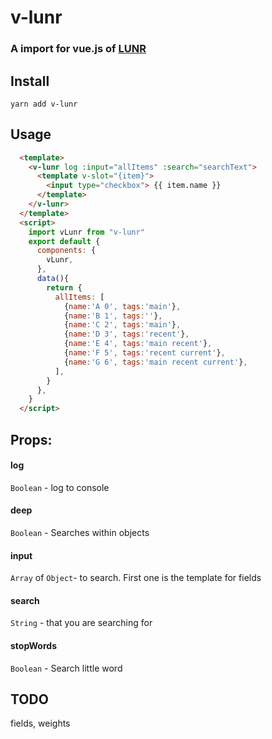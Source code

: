 # v-lunr
### A import for vue.js of  [LUNR](https://lunrjs.com/)

## Install
```yarn add v-lunr ```


## Usage
```html
  <template>
    <v-lunr log :input="allItems" :search="searchText">
      <template v-slot="{item}">
        <input type="checkbox"> {{ item.name }}
      </template>
    </v-lunr>
  </template>
  <script>
    import vLunr from "v-lunr"
    export default {
      components: {
        vLunr,
      },
      data(){
        return {
          allItems: [
            {name:'A 0', tags:'main'},
            {name:'B 1', tags:''},
            {name:'C 2', tags:'main'},
            {name:'D 3', tags:'recent'},
            {name:'E 4', tags:'main recent'},
            {name:'F 5', tags:'recent current'},
            {name:'G 6', tags:'main recent current'},
          ],
        }
      },
    }
  </script>
```
## Props:

#### log
  `Boolean` - log to console
#### deep
  `Boolean` - Searches within objects
#### input
  `Array` of `Object`- to search. First one is the template for fields
#### search
  `String` - that you are searching for
#### stopWords
  `Boolean` - Search little word

## TODO
fields, weights
